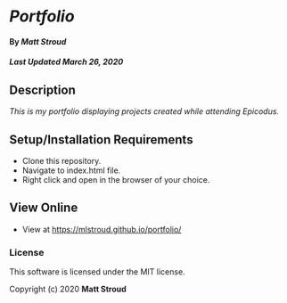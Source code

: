 # _Portfolio_

#### By _**Matt Stroud**_
##### _Last Updated March 26, 2020_

## Description

_This is my portfolio displaying projects created while attending Epicodus._

## Setup/Installation Requirements

* Clone this repository.
* Navigate to index.html file.
* Right click and open in the browser of your choice.

## View Online

* View at https://mlstroud.github.io/portfolio/

### License

This software is licensed under the MIT license.

Copyright (c) 2020 **Matt Stroud**